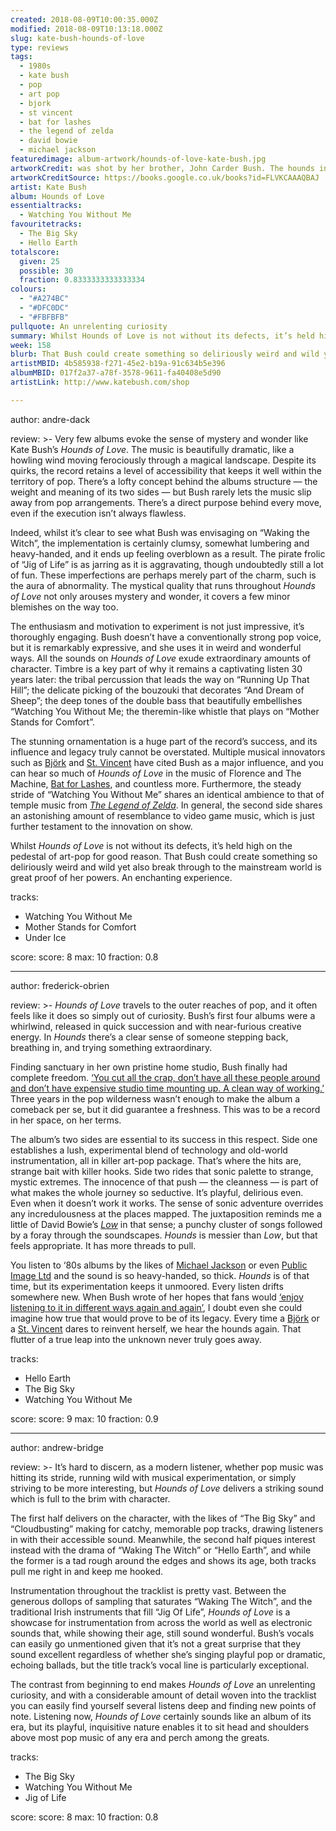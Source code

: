 ```yaml
---
created: 2018-08-09T10:00:35.000Z
modified: 2018-08-09T10:13:18.000Z
slug: kate-bush-hounds-of-love
type: reviews
tags:
  - 1980s
  - kate bush
  - pop
  - art pop
  - bjork
  - st vincent
  - bat for lashes
  - the legend of zelda
  - david bowie
  - michael jackson
featuredimage: album-artwork/hounds-of-love-kate-bush.jpg
artworkCredit: was shot by her brother, John Carder Bush. The hounds in question are Weimaraners. They were very energetic. John Bush recalls that, ‘For them to be involved in something as serious as a photo session for an album cover was far too exciting, and it took a long time and a lot of patience from us before they calmed down enough for the photos.’ He knew the photographs would work as he was taking them. ‘You always hope, but sometimes you actually know.’
artworkCreditSource: https://books.google.co.uk/books?id=FLVKCAAAQBAJ
artist: Kate Bush
album: Hounds of Love
essentialtracks:
  - Watching You Without Me
favouritetracks:
  - The Big Sky
  - Hello Earth
totalscore:
  given: 25
  possible: 30
  fraction: 0.8333333333333334
colours:
  - "#A274BC"
  - "#DFC0DC"
  - "#FBFBFB"
pullquote: An unrelenting curiosity
summary: Whilst Hounds of Love is not without its defects, it’s held high on the pedestal of art-pop for good reason. That Bush could create something so deliriously weird and wild yet also break through to the mainstream world is great proof of her powers.
week: 158
blurb: That Bush could create something so deliriously weird and wild yet also break through to the mainstream world is great proof of her powers.
artistMBID: 4b585938-f271-45e2-b19a-91c634b5e396
albumMBID: 017f2a37-a78f-3578-9611-fa40408e5d90
artistLink: http://www.katebush.com/shop

---
```


author: andre-dack

review: >-
  Very few albums evoke the sense of mystery and wonder like Kate Bush’s *Hounds of Love*. The music is beautifully dramatic, like a howling wind moving ferociously through a magical landscape. Despite its quirks, the record retains a level of accessibility that keeps it well within the territory of pop. There’s a lofty concept behind the albums structure — the weight and meaning of its two sides — but Bush rarely lets the music slip away from pop arrangements. There’s a direct purpose behind every move, even if the execution isn’t always flawless. 
  
  Indeed, whilst it’s clear to see what Bush was envisaging on “Waking the Witch”, the implementation is certainly clumsy, somewhat lumbering and heavy-handed, and it ends up feeling overblown as a result. The pirate frolic of “Jig of Life” is as jarring as it is aggravating, though undoubtedly still a lot of fun. These imperfections are perhaps merely part of the charm, such is the aura of abnormality. The mystical quality that runs throughout *Hounds of Love* not only arouses mystery and wonder, it covers a few minor blemishes on the way too.

  The enthusiasm and motivation to experiment is not just impressive, it’s thoroughly engaging. Bush doesn’t have a conventionally strong pop voice, but it is remarkably expressive, and she uses it in weird and wonderful ways. All the sounds on *Hounds of Love* exude extraordinary amounts of character. Timbre is a key part of why it remains a captivating listen 30 years later: the tribal percussion that leads the way on “Running Up That Hill”; the delicate picking of the bouzouki that decorates “And Dream of Sheep”; the deep tones of the double bass that beautifully embellishes “Watching You Without Me; the theremin-like whistle that plays on “Mother Stands for Comfort”. 
  
  The stunning ornamentation is a huge part of the record’s success, and its influence and legacy truly cannot be overstated. Multiple musical innovators such as [Björk](/reviews/bjork-homogenic/) and [St. Vincent](/reviews/st-vincent-st-vincent/) have cited Bush as a major influence, and you can hear so much of *Hounds of Love* in the music of Florence and The Machine, [Bat for Lashes](/reviews/bat-for-lashes-the-bride/), and countless more. Furthermore, the steady stride of “Watching You Without Me” shares an identical ambience to that of temple music from [*The Legend of Zelda*](/articles/hyrules-lament-the-music-of-twilight-princess/). In general, the second side shares an astonishing amount of resemblance to video game music, which is just further testament to the innovation on show. 
  
  Whilst *Hounds of Love* is not without its defects, it’s held high on the pedestal of art-pop for good reason. That Bush could create something so deliriously weird and wild yet also break through to the mainstream world is great proof of her powers. An enchanting experience.

tracks:
  - Watching You Without Me
  - ­­Mother Stands for Comfort
  - ­­Under Ice

score:
  score: 8
  max: 10
  fraction: 0.8

---
author: frederick-obrien

review: >-
  *Hounds of Love* travels to the outer reaches of pop, and it often feels like it does so simply out of curiosity. Bush’s first four albums were a whirlwind, released in quick succession and with near-furious creative energy. In *Hounds* there’s a clear sense of someone stepping back, breathing in, and trying something extraordinary. 
  
  Finding sanctuary in her own pristine home studio, Bush finally had complete freedom. [‘You cut all the crap, don’t have all these people around and don’t have expensive studio time mounting up. A clean way of working.’](http://gaffa.org/reaching/i89_tr.html) Three years in the pop wilderness wasn’t enough to make the album a comeback per se, but it did guarantee a freshness. This was to be a record in her space, on her terms.

  The album’s two sides are essential to its success in this respect. Side one establishes a lush, experimental blend of technology and old-world instrumentation, all in killer art-pop package. That’s where the hits are, strange bait with killer hooks. Side two rides that sonic palette to strange, mystic extremes. The innocence of that push — the cleanness — is part of what makes the whole journey so seductive. It’s playful, delirious even. Even when it doesn’t work it works. The sense of sonic adventure overrides any incredulousness at the places mapped. The juxtaposition reminds me a little of David Bowie’s [*Low*](/reviews/david-bowie-low/) in that sense; a punchy cluster of songs followed by a foray through the soundscapes. *Hounds* is messier than *Low*, but that feels appropriate. It has more threads to pull.

  You listen to ‘80s albums by the likes of [Michael Jackson](/reviews/michael-jackson-bad/) or even [Public Image Ltd](/reviews/public-image-ltd-9/) and the sound is so heavy-handed, so thick. *Hounds* is of that time, but its experimentation keeps it unmoored. Every listen drifts somewhere new. When Bush wrote of her hopes that fans would [‘enjoy listening to it in different ways again and again’](http://gaffa.org/garden/kate20.html), I doubt even she could imagine how true that would prove to be of its legacy. Every time a [Björk](/reviews/bjork-utopia/) or a [St. Vincent](/reviews/st-vincent-masseduction/) dares to reinvent herself, we hear the hounds again. That flutter of a true leap into the unknown never truly goes away.

tracks:
  - Hello Earth
  - ­­The Big Sky
  - ­­Watching You Without Me

score:
  score: 9
  max: 10
  fraction: 0.9

---
author: andrew-bridge

review: >-
  It’s hard to discern, as a modern listener, whether pop music was hitting its stride, running wild with musical experimentation, or simply striving to be more interesting, but *Hounds of Love* delivers a striking sound which is full to the brim with character. 
  
  The first half delivers on the character, with the likes of “The Big Sky” and “Cloudbusting” making for catchy, memorable pop tracks, drawing listeners in with their accessible sound. Meanwhile, the second half piques interest instead with the drama of “Waking The Witch” or “Hello Earth”, and while the former is a tad rough around the edges and shows its age, both tracks pull me right in and keep me hooked. 
  
  Instrumentation throughout the tracklist is pretty vast. Between the generous dollops of sampling that saturates “Waking The Witch”, and the traditional Irish instruments that fill “Jig Of Life”, *Hounds of Love* is a showcase for instrumentation from across the world as well as electronic sounds that, while showing their age, still sound wonderful. Bush’s vocals can easily go unmentioned given that it’s not a great surprise that they sound excellent regardless of whether she’s singing playful pop or dramatic, echoing ballads, but the title track’s vocal line is particularly exceptional. 
  
  The contrast from beginning to end makes *Hounds of Love* an unrelenting curiosity, and with a considerable amount of detail woven into the tracklist you can easily find yourself several listens deep and finding new points of note. Listening now, *Hounds of Love* certainly sounds like an album of its era, but its playful, inquisitive nature enables it to sit head and shoulders above most pop music of any era and perch among the greats.

tracks:
  - The Big Sky
  - ­­Watching You Without Me
  - ­­Jig of Life
  
score:
  score: 8
  max: 10
  fraction: 0.8
